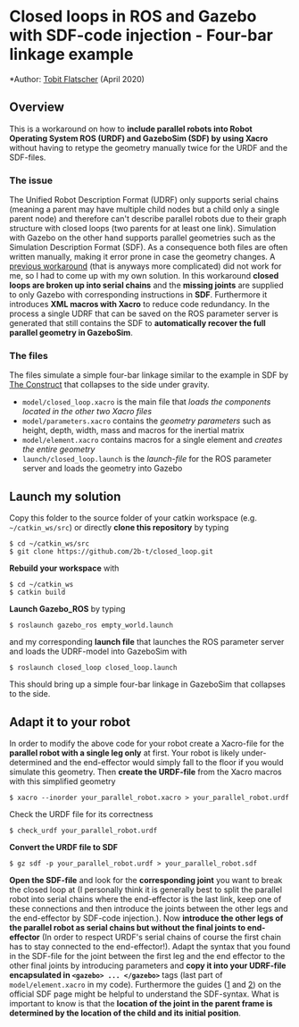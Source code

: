 # Closed loops in ROS and Gazebo with SDF-code injection - Four-bar linkage example

*Author: [Tobit Flatscher](https://github.com/2b-t) (April 2020)

## Overview
This is a workaround on how to **include parallel robots into Robot Operating System ROS (URDF) and GazeboSim (SDF) by using Xacro** without having to retype the geometry manually twice for the URDF and the SDF-files.

### The issue
The Unified Robot Description Format (UDRF) only supports serial chains (meaning a parent may have multiple child nodes but a child only a single parent node) and therefore can't describe parallel robots due to their graph structure with closed loops (two parents for at least one link). Simulation with Gazebo on the other hand supports parallel geometries such as the Simulation Description Format (SDF). As a consequence both files are often written manually, making it error prone in case the geometry changes.
A [previous workaround](https://github.com/wojiaojiao/pegasus_gazebo_plugins) (that is anyways more complicated) did not work for me, so I had to come up with my own solution. 
In this workaround **closed loops are broken up into serial chains** and the **missing joints** are supplied to only Gazebo with corresponding instructions in **SDF**. Furthermore it introduces **XML macros with Xacro** to reduce code redundancy. In the process a single UDRF that can be saved on the ROS parameter server is generated that still contains the SDF to **automatically recover the full parallel geometry in GazeboSim**.

### The files
The files simulate a simple four-bar linkage similar to the example in SDF by [The Construct](https://youtu.be/hglRGiNHRno) that collapses to the side under gravity.
- `model/closed_loop.xacro` is the main file that *loads the components located in the other two Xacro files*
- `model/parameters.xacro` contains the *geometry parameters* such as height, depth, width, mass and macros for the inertial matrix
- `model/element.xacro` contains macros for a single element and *creates the entire geometry*
- `launch/closed_loop.launch` is the *launch-file* for the ROS parameter server and loads the geometry into Gazebo

## Launch my solution
Copy this folder to the source folder of your catkin workspace (e.g. `~/catkin_ws/src`) or directly **clone this repository** by typing
```
$ cd ~/catkin_ws/src 
$ git clone https://github.com/2b-t/closed_loop.git 
```
**Rebuild your workspace** with
```
$ cd ~/catkin_ws
$ catkin build
```
**Launch Gazebo_ROS** by typing
```
$ roslaunch gazebo_ros empty_world.launch
```
and my corresponding **launch file** that launches the ROS parameter server and loads the UDRF-model into GazeboSim with
```
$ roslaunch closed_loop closed_loop.launch
```
This should bring up a simple four-bar linkage in GazeboSim that collapses to the side.

## Adapt it to your robot
In order to modify the above code for your robot create a Xacro-file for the **parallel robot with a single leg only** at first. Your robot is likely under-determined and the end-effector would simply fall to the floor if you would simulate this geometry.
Then **create the URDF-file** from the Xacro macros with this simplified geometry
```
$ xacro --inorder your_parallel_robot.xacro > your_parallel_robot.urdf
```
Check the URDF file for its correctness
```
$ check_urdf your_parallel_robot.urdf
```
**Convert the URDF file to SDF**
```
$ gz sdf -p your_parallel_robot.urdf > your_parallel_robot.sdf
```
**Open the SDF-file** and look for the **corresponding joint** you want to break the closed loop at (I personally think it is generally best to split the parallel robot into serial chains where the end-effector is the last link, keep one of these connections and then introduce the joints between the other legs and the end-effector by SDF-code injection.).
Now **introduce the other legs of the parallel robot as serial chains but without the final joints to end-effector** (In order to respect URDF's serial chains of course the first chain has to stay connected to the end-effector!). Adapt the syntax that you found in the SDF-file for the joint between the first leg and the end effector to the other final joints by introducing parameters and **copy it into your UDRF-file encapsulated in `<gazebo> ... </gazebo>`** tags (last part of `model/element.xacro` in my code). Furthermore the guides ([1](http://sdformat.org/spec?ver=1.7&elem=joint) and [2](http://sdformat.org/tutorials?tut=spec_model_kinematics)) on the official SDF page might be helpful to understand the SDF-syntax. What is important to know is that the **location of the joint in the parent frame is determined by the location of the child and its initial position**.
